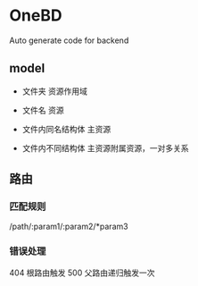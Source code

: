 # OneBD

Auto generate code for backend


## model

- 文件夹 资源作用域

- 文件名 资源

- 文件内同名结构体 主资源

- 文件内不同结构体 主资源附属资源，一对多关系


## 路由

### 匹配规则

/path/:param1/:param2/*param3

### 错误处理

404 根路由触发
500 父路由递归触发一次
